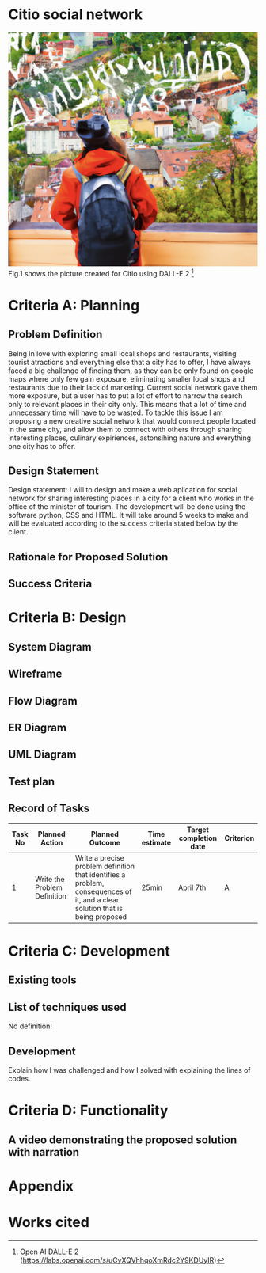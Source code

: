 # Citio social network
![](https://github.com/AleksandarDzudzevic/Project_unit_4/blob/main/dalee_unit4_project.png)
Fig.1 shows the picture created for Citio using DALL-E 2 [^1]
# Criteria A: Planning
## Problem Definition
Being in love with exploring small local shops and restaurants, visiting tourist atractions and everything else that a city has to offer, I have always faced a big challenge of finding them, as they can be only found on google maps where only few gain exposure, eliminating smaller local shops and restaurants due to their lack of marketing. Current social network gave them more exposure, but a user has to put a lot of effort to narrow the search only to relevant places in their city only. This means that a lot of time and unnecessary time will have to be wasted. To tackle this issue I am proposing a new creative social network that would connect people located in the same city, and allow them to connect with others through sharing interesting places, culinary expiriences, astonsihing nature and everything one city has to offer.

## Design Statement
Design statement: I will to design and make a web aplication for social network for sharing interesting places in a city for a client who works in the office of the minister of tourism. The development will be done using the software python, CSS and HTML. It will take around 5 weeks to make and will be evaluated according to the success criteria stated below by the client.

## Rationale for Proposed Solution
## Success Criteria

# Criteria B: Design
## System Diagram
## Wireframe
## Flow Diagram
## ER Diagram
## UML Diagram
## Test plan
## Record of Tasks
| Task No | Planned Action                                                | Planned Outcome                                                                                                 | Time estimate | Target completion date | Criterion |
|---------|---------------------------------------------------------------|-----------------------------------------------------------------------------------------------------------------|---------------|------------------------|-----------|
| 1       | Write the Problem Definition| Write a precise problem definition that identifies a problem, consequences of it, and a clear solution that is being proposed    | 25min         | April 7th    | A         |
# Criteria C: Development
## Existing tools
## List of techniques used
No definition!  
## Development
Explain how I was challenged and how I solved with explaining the lines of codes.

# Criteria D: Functionality
## A video demonstrating the proposed solution with narration

# Appendix

# Works cited
[^1]: Open AI DALL-E 2 (https://labs.openai.com/s/uCyXQVhhqoXmRdc2Y9KDUyIR)
